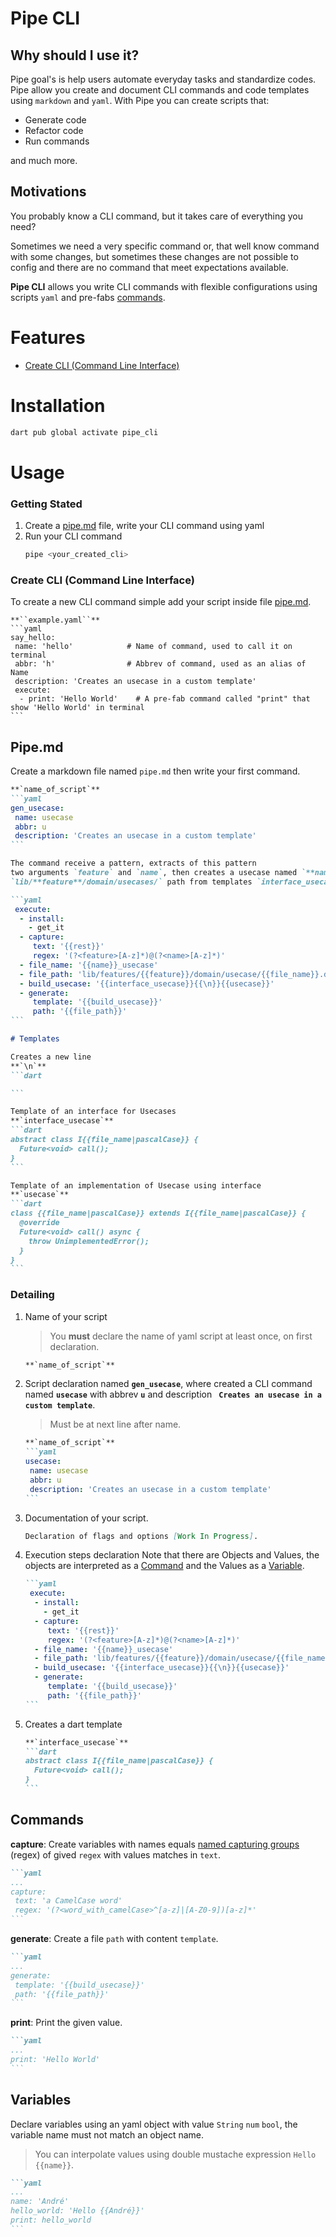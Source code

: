 # Pipe CLI

## Why should I use it?
Pipe goal's is help users automate everyday tasks and standardize codes. Pipe allow you create and document CLI commands and code templates using ``markdown`` and ``yaml``. With Pipe you can create scripts that:

- Generate code
- Refactor code
- Run commands

and much more.

## Motivations
You probably know a CLI command, but it takes care of everything you need?

Sometimes we need a very specific command or, that well know command with some changes, but sometimes these changes are not possible to config and there are no command that meet expectations available.

**Pipe CLI** allows you write CLI commands with flexible configurations using scripts ``yaml`` and pre-fabs [commands](#Commands).

# Features

- [Create CLI (Command Line Interface)](#create-cli-command-line-interface)

# Installation

```bash
dart pub global activate pipe_cli
```

# Usage
### Getting Stated
1. Create a [pipe.md](#pipe.md) file, write your CLI command using yaml
2. Run your CLI command
    ```bash
    pipe <your_created_cli>
    ```

### Create CLI (Command Line Interface)
To create a new CLI command simple add your script inside file [pipe.md](#pipe.md).
````markdownn
**``example.yaml``**
```yaml
say_hello:
 name: 'hello'            # Name of command, used to call it on terminal
 abbr: 'h'                # Abbrev of command, used as an alias of Name
 description: 'Creates an usecase in a custom template'
 execute:
  - print: 'Hello World'    # A pre-fab command called "print" that show 'Hello World' in terminal
```
````

## Pipe.md

Create a markdown file named ``pipe.md`` then write your first command.

````markdown
**`name_of_script`**
```yaml
gen_usecase:
 name: usecase
 abbr: u
 description: 'Creates an usecase in a custom template'
```

The command receive a pattern, extracts of this pattern
two arguments `feature` and `name`, then creates a usecase named `**name**_usecase.dart` in
`lib/**feature**/domain/usecases/` path from templates `interface_usecase` and `usecase`.

```yaml
 execute:
  - install:
    - get_it
  - capture:
     text: '{{rest}}'
     regex: '(?<feature>[A-z]*)@(?<name>[A-z]*)'
  - file_name: '{{name}}_usecase'
  - file_path: 'lib/features/{{feature}}/domain/usecase/{{file_name}}.dart'
  - build_usecase: '{{interface_usecase}}{{\n}}{{usecase}}'
  - generate:
     template: '{{build_usecase}}'
     path: '{{file_path}}'
```

# Templates

Creates a new line
**`\n`**
```dart

```

Template of an interface for Usecases
**`interface_usecase`**
```dart
abstract class I{{file_name|pascalCase}} {
  Future<void> call();
}
```

Template of an implementation of Usecase using interface
**`usecase`**
```dart
class {{file_name|pascalCase}} extends I{{file_name|pascalCase}} {
  @override
  Future<void> call() async {
    throw UnimplementedError();
  }
}
```
````


### Detailing
1. Name of your script
   > You **must** declare the name of yaml script at least once, on first declaration.

    ````markdown
    **`name_of_script`**
    ````

2. Script declaration named **`gen_usecase`**, where created a CLI command named **`usecase`** with abbrev **`u`** and description **` Creates an usecase in a custom template`**.
   > Must be at next line after name.

    ````markdown
    **`name_of_script`**
    ```yaml
    usecase:
     name: usecase
     abbr: u
     description: 'Creates an usecase in a custom template'
    ```
    ````

3. Documentation of your script.

    ```markdown
    Declaration of flags and options [Work In Progress].
    ```

4. Execution steps declaration
   Note that there are Objects and Values, the objects are interpreted as a [Command](#Commands) and the Values as a [Variable](#Variables).

   ````markdown
   ```yaml
    execute:
     - install:
       - get_it
     - capture:
        text: '{{rest}}'
        regex: '(?<feature>[A-z]*)@(?<name>[A-z]*)'
     - file_name: '{{name}}_usecase'
     - file_path: 'lib/features/{{feature}}/domain/usecase/{{file_name}}.dart'
     - build_usecase: '{{interface_usecase}}{{\n}}{{usecase}}'
     - generate:
        template: '{{build_usecase}}'
        path: '{{file_path}}'
   ```
   ````

5. Creates a dart template

   ````markdown
   **`interface_usecase`**
   ```dart
   abstract class I{{file_name|pascalCase}} {
     Future<void> call();
   }
   ```
   ````

## Commands
**capture**: Create variables with names equals [named capturing groups](https://docs.microsoft.com/pt-br/dotnet/standard/base-types/grouping-constructs-in-regular-expressions#named-matched-subexpressions) (regex) of gived `regex` with values matches in `text`.

````markdown
```yaml
...
capture:
 text: 'a CamelCase word'
 regex: '(?<word_with_camelCase>^[a-z]|[A-Z0-9])[a-z]*'
```
````

**generate**: Create a file `path` with content `template`.

````markdown
```yaml
...
generate:
 template: '{{build_usecase}}'
 path: '{{file_path}}'
```
````

**print**: Print the given value.

````markdown
```yaml
...
print: 'Hello World'
```
````

## Variables
Declare variables using an yaml object with value `String` `num` `bool`, the variable name must not match an object name.
> You can interpolate values using double mustache expression `Hello {{name}}`.

````markdown
```yaml
...
name: 'André'
hello_world: 'Hello {{André}}'
print: hello_world
```
````